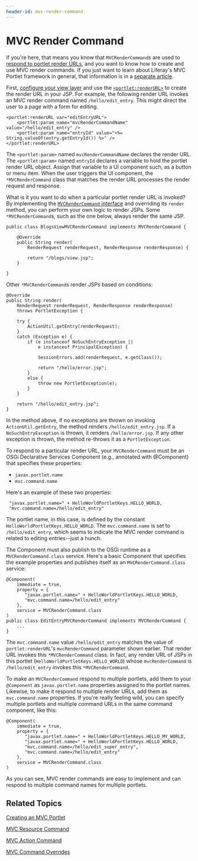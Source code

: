 ```yaml
---
header-id: mvc-render-command
---
```


# MVC Render Command

If you're here, that means you know that `MVCRenderCommand`s are used to [respond to portlet render URLs](/docs/7-1/tutorials/-/knowledge_base/t/creating-an-mvc-portlet#render-logic),
and you want to know how to create and use MVC render commands. If you just want
to learn about Liferay's MVC Portlet framework in general, that information is
in a [separate article](/docs/7-1/tutorials/-/knowledge_base/t/liferay-mvc-portlet).

First, [configure your view layer](configuring-the-view-layer#configuring-the-view-layer)
and use the [`<portlet:renderURL>`](@platform-ref@/7.1-latest/taglibs/util-taglib/portlet/renderURL.html)
to create the render URL in your JSP. For example, the following
render URL invokes an MVC render command named `/hello/edit_entry`. This
might direct the user to a page with a form for editing. 

    <portlet:renderURL var="editEntryURL">
        <portlet:param name="mvcRenderCommandName" value="/hello/edit_entry" />
        <portlet:param name="entryId" value="<%= String.valueOf(entry.getEntryId()) %>" />
    </portlet:renderURL>

The `<portlet:param>` named `mvcRenderCommandName` declares the render URL. The
`<portlet:param>` named `entryId` declares a variable to hold the portlet render
URL object. Assign that variable to a UI component such, as a button or menu
item. When the user triggers the UI component, the `*MVCRenderCommand` class
that matches the render URL processes the render request and response.

What is it you want to do when a particular portlet render URL is invoked? By
implementing the [`MVCRenderCommand` interface](@platform-ref@/7.1-latest/javadocs/portal-kernel/com/liferay/portal/kernel/portlet/bridges/mvc/MVCRenderCommand.html)
and overriding its `render` method, you can perform your own logic to render
JSPs. Some `*MVCRenderCommand`s, such as the one below, always render the same
JSP.

    public class BlogsViewMVCRenderCommand implements MVCRenderCommand {

        @Override
        public String render(
            RenderRequest renderRequest, RenderResponse renderResponse) {

            return "/blogs/view.jsp";
        }

    }

Other `*MVCRenderCommand`s render JSPs based on conditions:

    @Override
    public String render(
        RenderRequest renderRequest, RenderResponse renderResponse)
        throws PortletException {

        try {
            ActionUtil.getEntry(renderRequest);
        }
        catch (Exception e) {
            if (e instanceof NoSuchEntryException ||
                e instanceof PrincipalException) {

                SessionErrors.add(renderRequest, e.getClass());

                return "/hello/error.jsp";
            }
            else {
                throw new PortletException(e);
            }
        }

        return "/hello/edit_entry.jsp";
    }

In the method above, if no exceptions are thrown on invoking
`ActionUtil.getEntry`, the method renders `/hello/edit_entry.jsp`. If a
`NoSuchEntryException` is thrown, it renders `/hello/error.jsp`. If any other
exception is thrown, the method re-throws it as a `PortletException`. 

To respond to a particular render URL, your `MVCRenderCommand` must be an OSGi
Declarative Services Component (e.g., annotated with @Component) that specifies
these properties:

- `javax.portlet.name`
- `mvc.command.name`

Here's an example of these two properties:

     "javax.portlet.name=" + HelloWorldPortletKeys.HELLO_WORLD,
     "mvc.command.name=/hello/edit_entry"

The portlet name, in this case, is defined by the constant
`HelloWorldPortletKeys.HELLO_WORLD`. The `mvc.command.name` is set to
`/hello/edit_entry`, which seems to indicate the MVC render command is related
to editing entries--just a hunch. 

The Component must also publish to the OSGi runtime as a
`MVCRenderCommand.class` service. Here's a basic Component that specifies the
example properties and publishes itself as an `MVCRenderCommand.class` service:

    @Component(
        immediate = true,
        property = {
           "javax.portlet.name=" + HelloWorldPortletKeys.HELLO_WORLD,
           "mvc.command.name=/hello/edit_entry"
        },
        service = MVCRenderCommand.class
    )
    public class EditEntryMVCRenderCommand implements MVCRenderCommand {
        ...
    }

The `mvc.command.name` value `/hello/edit_entry` matches the value of
`portlet:renderURL`'s `mvcRenderCommand` parameter shown earlier. That render
URL invokes this `*MVCRenderCommand` class. In fact, any render URL of JSPs in
this portlet (`HelloWorldPortletKeys.HELLO_WORLD`) whose `mvcRenderCommand` is
`/hello/edit_entry` invokes this `*MVCRenderCommand`. 

To make an `MVCRenderCommand` respond to multiple portlets, add them to your
`@Component` as `javax.portlet.name` properties assigned to the portlet names.
Likewise, to make it respond to multiple render URLs, add them as
`mvc.command.name` properties. If you're really feeling wild, you can specify
multiple portlets and multiple command URLs in the same command component, like
this:

    @Component(
        immediate = true,
        property = {
           "javax.portlet.name=" + HelloWorldPortletKeys.HELLO_MY_WORLD,
           "javax.portlet.name=" + HelloWorldPortletKeys.HELLO_WORLD,
           "mvc.command.name=/hello/edit_super_entry",
           "mvc.command.name=/hello/edit_entry"
        },
        service = MVCRenderCommand.class
    )

As you can see, MVC render commands are easy to implement and can respond to
multiple command names for multiple portlets. 

## Related Topics

[Creating an MVC Portlet](/docs/7-1/tutorials/-/knowledge_base/t/creating-an-mvc-portlet)

[MVC Resource Command](/docs/7-1/tutorials/-/knowledge_base/t/mvc-resource-command)

[MVC Action Command](/docs/7-1/tutorials/-/knowledge_base/t/mvc-action-command)

[MVC Command Overrides](/docs/7-1/tutorials/-/knowledge_base/t/overriding-mvc-commands)
